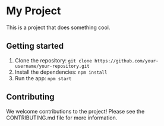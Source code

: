 # My Project

This is a project that does something cool.

## Getting started

1. Clone the repository: `git clone https://github.com/your-username/your-repository.git`
2. Install the dependencies: `npm install`
3. Run the app: `npm start`

## Contributing

We welcome contributions to the project! Please see the CONTRIBUTING.md file for more information.
